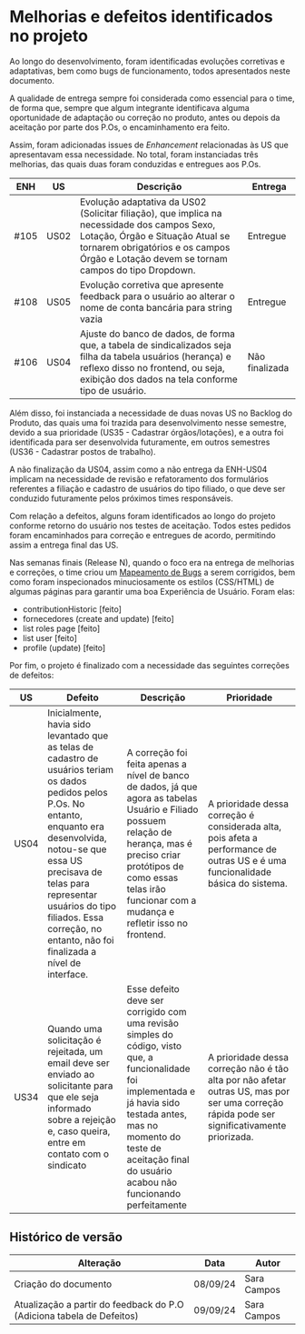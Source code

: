 # Melhorias e defeitos identificados no projeto

Ao longo do desenvolvimento, foram identificadas evoluções corretivas e adaptativas, bem como bugs de funcionamento, todos apresentados neste documento.

A qualidade de entrega sempre foi considerada como essencial para o time, de forma que, sempre que algum integrante identificava alguma oportunidade de adaptação ou correção no produto, antes ou depois da aceitação por parte dos P.Os, o encaminhamento era feito.

Assim, foram adicionadas issues de _Enhancement_ relacionadas às US que apresentavam essa necessidade. No total, foram instanciadas três melhorias, das quais duas foram conduzidas e entregues aos P.Os.

| ENH  | US   | Descrição                                                                                                                                                                                                                   | Entrega        |
| ---- | ---- | --------------------------------------------------------------------------------------------------------------------------------------------------------------------------------------------------------------------------- | -------------- |
| #105 | US02 | Evolução adaptativa da US02 (Solicitar filiação), que implica na necessidade dos campos Sexo, Lotação, Órgão e Situação Atual se tornarem obrigatórios e os campos Órgão e Lotação devem se tornam campos do tipo Dropdown. | Entregue       |
| #108 | US05 | Evolução corretiva que apresente feedback para o usuário ao alterar o nome de conta bancária para string vazia                                                                                                              | Entregue       |
| #106 | US04 | Ajuste do banco de dados, de forma que, a tabela de sindicalizados seja filha da tabela usuários (herança) e reflexo disso no frontend, ou seja, exibição dos dados na tela conforme tipo de usuário.                       | Não finalizada |

Além disso, foi instanciada a necessidade de duas novas US no Backlog do Produto, das quais uma foi trazida para desenvolvimento nesse semestre, devido a sua prioridade (US35 - Cadastrar órgãos/lotações), e a outra foi identificada para ser desenvolvida futuramente, em outros semestres (US36 - Cadastrar postos de trabalho).

A não finalização da US04, assim como a não entrega da ENH-US04 implicam na necessidade de revisão e refatoramento dos formulários referentes a filiação e cadastro de usuários do tipo filiado, o que deve ser conduzido futuramente pelos próximos times responsáveis.

Com relação a defeitos, alguns foram identificados ao longo do projeto conforme retorno do usuário nos testes de aceitação. Todos estes pedidos foram encaminhados para correção e entregues de acordo, permitindo assim a entrega final das US.

Nas semanas finais (Release N), quando o foco era na entrega de melhorias e correções, o time criou um [Mapeamento de Bugs](https://docs.google.com/spreadsheets/d/1mJo4xZpqivDqr3B99fJFf-j5_3BPYpoKceONAV9nmyE/edit?usp=sharing) a serem corrigidos, bem como foram inspecionados minuciosamente os estilos (CSS/HTML) de algumas páginas para garantir uma boa Experiência de Usuário. Foram elas:

- contributionHistoric [feito]
- fornecedores (create and update) [feito]
- list roles page [feito]
- list user [feito]
- profile (update) [feito]

Por fim, o projeto é finalizado com a necessidade das seguintes correções de defeitos:

| US   | Defeito                                                                                                                                                                                                                                                                                                    | Descrição                                                                                                                                                                                                                                 | Prioridade                                                                                                                                   |
| ---- | ---------------------------------------------------------------------------------------------------------------------------------------------------------------------------------------------------------------------------------------------------------------------------------------------------------- | ----------------------------------------------------------------------------------------------------------------------------------------------------------------------------------------------------------------------------------------- | -------------------------------------------------------------------------------------------------------------------------------------------- |
| US04 | Inicialmente, havia sido levantado que as telas de cadastro de usuários teriam os dados pedidos pelos P.Os. No entanto, enquanto era desenvolvida, notou-se que essa US precisava de telas para representar usuários do tipo filiados. Essa correção, no entanto, não foi finalizada a nível de interface. | A correção foi feita apenas a nível de banco de dados, já que agora as tabelas Usuário e Filiado possuem relação de herança, mas é preciso criar protótipos de como essas telas irão funcionar com a mudança e refletir isso no frontend. | A prioridade dessa correção é considerada alta, pois afeta a performance de outras US e é uma funcionalidade básica do sistema.              |
| US34 | Quando uma solicitação é rejeitada, um email deve ser enviado ao solicitante para que ele seja informado sobre a rejeição e, caso queira, entre em contato com o sindicato                                                                                                                                 | Esse defeito deve ser corrigido com uma revisão simples do código, visto que, a funcionalidade foi implementada e já havia sido testada antes, mas no momento do teste de aceitação final do usuário acabou não funcionando perfeitamente | A prioridade dessa correção não é tão alta por não afetar outras US, mas por ser uma correção rápida pode ser significativamente priorizada. |

## Histórico de versão

| Alteração                                                             | Data     | Autor       |
| --------------------------------------------------------------------- | -------- | ----------- |
| Criação do documento                                                  | 08/09/24 | Sara Campos |
| Atualização a partir do feedback do P.O (Adiciona tabela de Defeitos) | 09/09/24 | Sara Campos |
